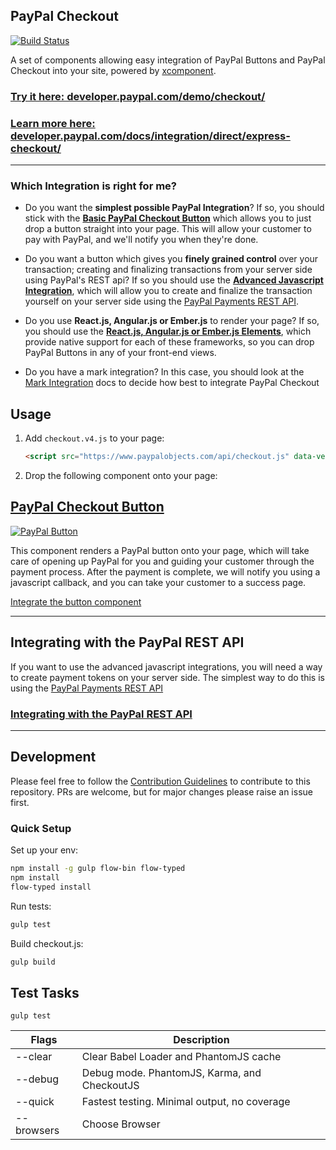 PayPal Checkout
---------------

[![Build Status](https://travis-ci.org/paypal/paypal-checkout.svg?branch=master)](https://travis-ci.org/paypal/paypal-checkout)

A set of components allowing easy integration of PayPal Buttons and PayPal Checkout into your site, powered by
[xcomponent](https://github.com/krakenjs/xcomponent).

### [Try it here: developer.paypal.com/demo/checkout/](https://developer.paypal.com/demo/checkout)
### [Learn more here: developer.paypal.com/docs/integration/direct/express-checkout/](https://developer.paypal.com/docs/integration/direct/express-checkout/integration-jsv4/add-paypal-button/)

-----

### Which Integration is right for me?

- Do you want the **simplest possible PayPal Integration**? If so, you should stick with the [**Basic PayPal Checkout Button**](https://github.com/paypal/paypal-checkout/tree/master/docs/button.md#basic-integration)
   which allows you to just drop a button straight into your page. This will allow your customer  to pay with PayPal, and we'll notify you when they're done.

- Do you want a button which gives you **finely grained control** over your transaction; creating and finalizing transactions from your server
  side using PayPal's REST api? If so you should use the [**Advanced Javascript Integration**](https://github.com/paypal/paypal-checkout/tree/master/docs/button.md#advanced-integration), which will allow you to create
  and finalize the transaction yourself on your server side using the [PayPal Payments REST API](https://developer.paypal.com/docs/api/payments/).

- Do you use **React.js, Angular.js or Ember.js** to render your page? If so, you should use the [**React.js, Angular.js or Ember.js Elements**](https://github.com/paypal/paypal-checkout/tree/master/docs/frameworks.md),
  which provide native support for each of these frameworks, so you can drop PayPal Buttons in any of your front-end views.

- Do you have a mark integration? In this case, you should look at the [Mark Integration](https://github.com/paypal/paypal-checkout/tree/master/docs/mark.md) docs to decide how best
  to integrate PayPal Checkout

## Usage

1. Add `checkout.v4.js` to your page:

   ```html
   <script src="https://www.paypalobjects.com/api/checkout.js" data-version-4></script>
   ```

2. Drop the following component onto your page:

## [PayPal Checkout Button](https://github.com/paypal/paypal-checkout/tree/master/docs/button.md)

[![PayPal Button](https://github.com/paypal/paypal-checkout/blob/master/docs/img/button.png)](https://github.com/paypal/paypal-checkout/tree/master/docs/button.md)

This component renders a PayPal button onto your page, which will take care of opening up PayPal for you and guiding
your customer through the payment process. After the payment is complete, we will notify you using a javascript callback,
and you can take your customer to a success page.

[Integrate the button component](https://github.com/paypal/paypal-checkout/tree/master/docs/button.md)

-----

## Integrating with the PayPal REST API

If you want to use the advanced javascript integrations, you will need a way to create payment tokens on your
server side. The simplest way to do this is using the [PayPal Payments REST API](https://developer.paypal.com/docs/api/payments/)

### [Integrating with the PayPal REST API](https://github.com/paypal/paypal-checkout/tree/master/docs/paypal-rest-api.md)

-----

## Development

Please feel free to follow the [Contribution Guidelines](./CONTRIBUTING.md) to contribute to this repository. PRs are welcome, but for major changes please raise an issue first.

### Quick Setup

Set up your env:

```bash
npm install -g gulp flow-bin flow-typed
npm install
flow-typed install
```

Run tests:

```bash
gulp test
```

Build checkout.js:

```bash
gulp build
```


## Test Tasks
```
gulp test
```

| Flags  | Description |
| ------------- | ------------- |
| --clear | Clear Babel Loader and PhantomJS cache |
| --debug | Debug mode.  PhantomJS, Karma, and CheckoutJS  |
| --quick | Fastest testing.  Minimal output, no coverage |
| --browsers | Choose Browser |
